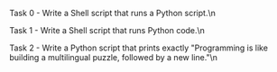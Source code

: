 Task 0 - Write a Shell script that runs a Python script.\n

Task 1 - Write a Shell script that runs Python code.\n

Task 2 - Write a Python script that prints exactly "Programming is like building a multilingual puzzle, followed by a new line."\n


